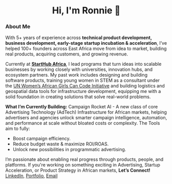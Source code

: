 <h1 align="center">Hi, I'm Ronnie 👋</h1>

### About Me

With 5+ years of experience across **technical product development, business development, early-stage startup incubation & acceleration**, I’ve helped 100+ founders across East Africa move from idea to market, building real products, acquiring customers, and growing revenue.

Currently at **[StartHub Africa](https://starthubafrica.org/)**, I lead programs that turn ideas into scalable businesses by working closely with universities, innovation hubs, and ecosystem partners. My past work includes designing and building software products, training young women in STEM as a consultant under the [UN Women’s African Girls Can Code Initiative](https://www.youtube.com/watch?v=Z_YCW32Up7o) and building logistics and geospatial data tools for infrastructure development, equipping me with a solid foundation in creating solutions that solve real-world problems.

**What I’m Currently Building:** Campaign Rocket AI - A new class of core Advertising Technology (AdTech) Infrastructure for African markets, helping advertisers and agencies unlock smarter campaign intelligence, automation, and performance at scale without bloated costs or complexity. The Tools aim to fully:
- Boost campaign efficiency.
- Reduce budget waste & maximize ROI/ROAS.
- Unlock new possibilities in programmatic advertising. 

I’m passionate about enabling real progress through products, people, and platforms. If you're working on something exciting in Advertising, Startup Acceleration, or Product Strategy in African markets, **Let’s Connect!** [LinkedIn](https://www.linkedin.com/in/ronnie-lutaro-b73240aa/), [Portfolio](https://ronnielutaro.github.io), [Email](mailto:ronnielutaro@outlook.com)
